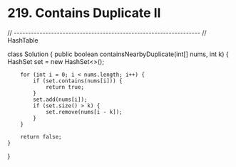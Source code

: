 # 219. Contains Duplicate II

// ----------------------------------------------------------------- // HashTable

class Solution { public boolean containsNearbyDuplicate\(int\[\] nums, int k\) { HashSet set = new HashSet&lt;&gt;\(\);

```text
    for (int i = 0; i < nums.length; i++) {
        if (set.contains(nums[i])) {
            return true;
        }
        set.add(nums[i]);
        if (set.size() > k) {
            set.remove(nums[i - k]);
        } 
    }

    return false;
}
```

}

